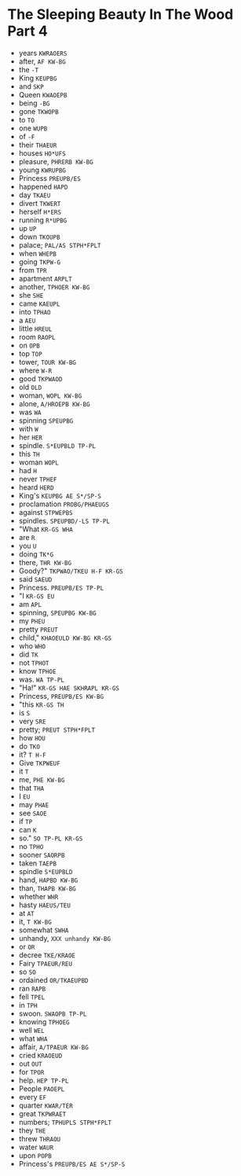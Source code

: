 # The Sleeping Beauty In The Wood Part 4

* years `KWRAOERS`
* after, `AF KW-BG`
* the `-T`
* King `KEUPBG`
* and `SKP`
* Queen `KWAOEPB`
* being `-BG`
* gone `TKWOPB`
* to `TO`
* one `WUPB`
* of `-F`
* their `THAEUR`
* houses `HO*UFS`
* pleasure, `PHRERB KW-BG`
* young `KWRUPBG`
* Princess `PREUPB/ES`
* happened `HAPD`
* day `TKAEU`
* divert `TKWERT`
* herself `H*ERS`
* running `R*UPBG`
* up `UP`
* down `TKOUPB`
* palace; `PAL/AS STPH*FPLT`
* when `WHEPB`
* going `TKPW-G`
* from `TPR`
* apartment `ARPLT`
* another, `TPHOER KW-BG`
* she `SHE`
* came `KAEUPL`
* into `TPHAO`
* a `AEU`
* little `HREUL`
* room `RAOPL`
* on `OPB`
* top `TOP`
* tower, `TOUR KW-BG`
* where `W-R`
* good `TKPWAOD`
* old `OLD`
* woman, `WOPL KW-BG`
* alone, `A/HROEPB KW-BG`
* was `WA`
* spinning `SPEUPBG`
* with `W`
* her `HER`
* spindle. `S*EUPBLD TP-PL`
* this `TH`
* woman `WOPL`
* had `H`
* never `TPHEF`
* heard `HERD`
* King's `KEUPBG AE S*/SP-S`
* proclamation `PROBG/PHAEUGS`
* against `STPWEPBS`
* spindles. `SPEUPBD/-LS TP-PL`
* "What `KR-GS WHA`
* are `R`
* you `U`
* doing `TK*G`
* there, `THR KW-BG`
* Goody?" `TKPWAO/TKEU H-F KR-GS`
* said `SAEUD`
* Princess. `PREUPB/ES TP-PL`
* "I `KR-GS EU`
* am `APL`
* spinning, `SPEUPBG KW-BG`
* my `PHEU`
* pretty `PREUT`
* child," `KHAOEULD KW-BG KR-GS`
* who `WHO`
* did `TK`
* not `TPHOT`
* know `TPHOE`
* was. `WA TP-PL`
* "Ha!" `KR-GS HAE SKHRAPL KR-GS`
* Princess, `PREUPB/ES KW-BG`
* "this `KR-GS TH`
* is `S`
* very `SRE`
* pretty; `PREUT STPH*FPLT`
* how `HOU`
* do `TKO`
* it? `T H-F`
* Give `TKPWEUF`
* it `T`
* me, `PHE KW-BG`
* that `THA`
* I `EU`
* may `PHAE`
* see `SAOE`
* if `TP`
* can `K`
* so." `SO TP-PL KR-GS`
* no `TPHO`
* sooner `SAORPB`
* taken `TAEPB`
* spindle `S*EUPBLD`
* hand, `HAPBD KW-BG`
* than, `THAPB KW-BG`
* whether `WHR`
* hasty `HAEUS/TEU`
* at `AT`
* it, `T KW-BG`
* somewhat `SWHA`
* unhandy, `XXX unhandy KW-BG`
* or `OR`
* decree `TKE/KRAOE`
* Fairy `TPAEUR/REU`
* so `SO`
* ordained `OR/TKAEUPBD`
* ran `RAPB`
* fell `TPEL`
* in `TPH`
* swoon. `SWAOPB TP-PL`
* knowing `TPHOEG`
* well `WEL`
* what `WHA`
* affair, `A/TPAEUR KW-BG`
* cried `KRAOEUD`
* out `OUT`
* for `TPOR`
* help. `HEP TP-PL`
* People `PAOEPL`
* every `EF`
* quarter `KWAR/TER`
* great `TKPWRAET`
* numbers; `TPHUPLS STPH*FPLT`
* they `THE`
* threw `THRAOU`
* water `WAUR`
* upon `POPB`
* Princess's `PREUPB/ES AE S*/SP-S`
